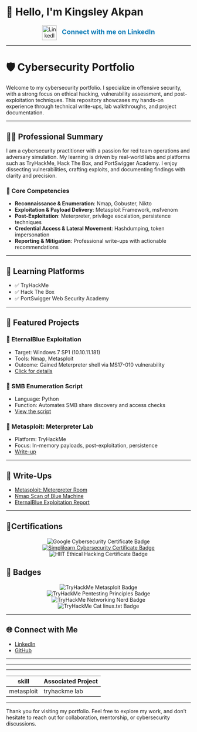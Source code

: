 # 👋 Hello, I'm Kingsley Akpan

<!-- LinkedIn Profile Embed -->
<div style="text-align: center; margin-top: 20px;">
  <a href="https://www.linkedin.com/in/kingsleyakpan/" target="_blank" style="text-decoration: none;">
    <img src="https://cdn-icons-png.flaticon.com/512/174/174857.png" alt="LinkedIn" width="40" height="40" style="vertical-align: middle; margin-right: 10px;">
    <span style="font-size: 18px; font-weight: bold; color: #0077b5;">Connect with me on LinkedIn</span>
  </a>
</div>

---

# 🛡️ Cybersecurity Portfolio

Welcome to my cybersecurity portfolio. I specialize in offensive security, with a strong focus on ethical hacking, vulnerability assessment, and post-exploitation techniques. This repository showcases my hands-on experience through technical write-ups, lab walkthroughs, and project documentation.

---

## 👨‍💻 Professional Summary

I am a cybersecurity practitioner with a passion for red team operations and adversary simulation. My learning is driven by real-world labs and platforms such as TryHackMe, Hack The Box, and PortSwigger Academy. I enjoy dissecting vulnerabilities, crafting exploits, and documenting findings with clarity and precision.

### 🔧 Core Competencies
- **Reconnaissance & Enumeration**: Nmap, Gobuster, Nikto  
- **Exploitation & Payload Delivery**: Metasploit Framework, msfvenom  
- **Post-Exploitation**: Meterpreter, privilege escalation, persistence techniques  
- **Credential Access & Lateral Movement**: Hashdumping, token impersonation  
- **Reporting & Mitigation**: Professional write-ups with actionable recommendations  

---

## 🧠 Learning Platforms
- ✅ TryHackMe
- ✅ Hack The Box
- ✅ PortSwigger Web Security Academy

---

## 📂 Featured Projects

### 🔐 EternalBlue Exploitation
- Target: Windows 7 SP1 (10.10.11.181)
- Tools: Nmap, Metasploit
- Outcome: Gained Meterpreter shell via MS17-010 vulnerability
- [Click for details](https://github.com/cybmeadow/EternalBlue-Exploitation)

### 🧪 SMB Enumeration Script
- Language: Python
- Function: Automates SMB share discovery and access checks
- [View the script](scripts/smb_enum.py)

### 🧠 Metasploit: Meterpreter Lab
- Platform: TryHackMe
- Focus: In-memory payloads, post-exploitation, persistence
- [Write-up]()

---

## 📝 Write-Ups
- [Metasploit: Meterpreter Room](metasploit-meterpreter-writeup.md)  
- [Nmap Scan of Blue Machine](blue-nmap-scan.md)  
- [EternalBlue Exploitation Report](reports/eternalblue-report.pdf)

---

## 🏅Certifications                                               
<div style="text-align: center; margin-top: 20px;">
  <span style="display: inline-block; margin: 0 10px;">
    <img 
      src="https://img.shields.io/badge/-Google%20Cybersecurity-4285F4?style=for-the-badge&logo=Google&logoColor=white" 
      alt="Google Cybersecurity Certificate Badge" 
    />
  </span>
  <span style="display: inline-block; margin: 0 10px;">
    <a href="https://www.simplilearn.com/" target="_blank">
      <img 
        src="https://img.shields.io/badge/-Simplilearn%20Cybersecurity%20Certificate-0076BC?style=for-the-badge&logo=Simplilearn&logoColor=white" 
        alt="Simplilearn Cybersecurity Certificate Badge" 
      />
    </a>
  </span>
  <span style="display: inline-block; margin: 0 10px;">
    <img 
      src="https://img.shields.io/badge/-HIIT%20Ethical%20Hacking-800080?style=for-the-badge&logo=Hack%20The%20Box&logoColor=white" 
      alt="HIIT Ethical Hacking Certificate Badge" 
    />
  </span>
</div>
<!-- Add more badges or certification logos here -->

## 🏅 Badges
<div style="text-align: center; margin-top: 20px;">
  <span style="display: inline-block; margin: 0 10px;">
    <img 
      src="https://img.shields.io/badge/-TryHackMe%20Metasploit-CC0000?style=for-the-badge&logo=TryHackMe&logoColor=white" 
      alt="TryHackMe Metasploit Badge" 
    />
  </span>
  <span style="display: inline-block; margin: 0 10px;">
    <img 
      src="https://img.shields.io/badge/-TryHackMe%20Pentesting%20Principles-CC0000?style=for-the-badge&logo=TryHackMe&logoColor=white" 
      alt="TryHackMe Pentesting Principles Badge" 
    />
  </span>
  <span style="display: inline-block; margin: 0 10px;">
    <img 
      src="https://img.shields.io/badge/-TryHackMe%20Networking%20Nerd-CC0000?style=for-the-badge&logo=TryHackMe&logoColor=white" 
      alt="TryHackMe Networking Nerd Badge" 
    />
  </span>
  <span style="display: inline-block; margin: 0 10px;">
    <img 
      src="https://img.shields.io/badge/-TryHackMe%20Cat%20linux.txt-CC0000?style=for-the-badge&logo=TryHackMe&logoColor=white" 
      alt="TryHackMe Cat linux.txt Badge" 
    />
  </span>
</div>
<!-- Add more badges or certification logos here -->                           


---

## 🌐 Connect with Me
- [LinkedIn](https://www.linkedin.com/in/kingsleyakpan)
- [GitHub](https://github.com/cybmeadow)

---


---
---
| skill                       | Associated Project        |
|-----------------------------|---------------------------|
|metasploit                   |  tryhackme lab            |

---
Thank you for visiting my portfolio. Feel free to explore my work, and don’t hesitate to reach out for collaboration, mentorship, or cybersecurity discussions.
